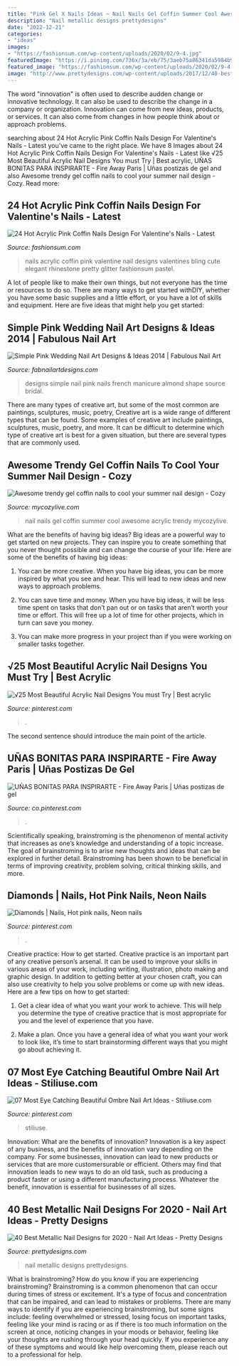```yaml
---
title: "Pink Gel X Nails Ideas ~ Nail Nails Gel Coffin Summer Cool Awesome Acrylic Trendy Mycozylive"
description: "Nail metallic designs prettydesigns"
date: "2022-12-21"
categories:
- "ideas"
images:
- "https://fashionsum.com/wp-content/uploads/2020/02/9-4.jpg"
featuredImage: "https://i.pinimg.com/736x/3a/eb/75/3aeb75a86341da5984b930bedb254daf.jpg"
featured_image: "https://fashionsum.com/wp-content/uploads/2020/02/9-4.jpg"
image: "http://www.prettydesigns.com/wp-content/uploads/2017/12/40-best-metallic-nail-designs-for-2018-nail-art-ideas-3.jpg"
---
```



The word "innovation" is often used to describe audden change or innovative technology. It can also be used to describe the change in a company or organization. Innovation can come from new ideas, products, or services. It can also come from changes in how people think about or approach problems.

	

		
searching about 24 Hot Acrylic Pink Coffin Nails Design For Valentine&#039;s Nails - Latest you've came to the right place. We have 8 Images about 24 Hot Acrylic Pink Coffin Nails Design For Valentine&#039;s Nails - Latest like √25 Most Beautiful Acrylic Nail Designs You must Try | Best acrylic, UÑAS BONITAS PARA INSPIRARTE - Fire Away Paris | Uñas postizas de gel and also Awesome trendy gel coffin nails to cool your summer nail design - Cozy. Read more:
		
    
## 24 Hot Acrylic Pink Coffin Nails Design For Valentine&#039;s Nails - Latest

<img loading=lazy src="https://fashionsum.com/wp-content/uploads/2020/02/9-4.jpg" onerror="this.onerror=null;this.src='https://tse4.mm.bing.net/th?id=OIP.8VVfymWFka0L1KPzx8Hd6gHaKw&amp;pid=15.1';" alt="24 Hot Acrylic Pink Coffin Nails Design For Valentine&#039;s Nails - Latest">

_Source: fashionsum.com_

>nails acrylic coffin pink valentine nail designs valentines bling cute elegant rhinestone pretty glitter fashionsum pastel. 

	

A lot of people like to make their own things, but not everyone has the time or resources to do so. There are many ways to get started withDIY, whether you have some basic supplies and a little effort, or you have a lot of skills and equipment. Here are five ideas that might help you get started: 

    
## Simple Pink Wedding Nail Art Designs &amp; Ideas 2014 | Fabulous Nail Art

<img loading=lazy src="http://fabnailartdesigns.com/wp-content/uploads/2014/02/Simple-Pink-Wedding-Nail-Art-Designs-Ideas-2014-9.jpg" onerror="this.onerror=null;this.src='https://tse4.mm.bing.net/th?id=OIP.zI2DYdoDImFbLZKa1wpBkQHaJ4&amp;pid=15.1';" alt="Simple Pink Wedding Nail Art Designs &amp; Ideas 2014 | Fabulous Nail Art">

_Source: fabnailartdesigns.com_

>designs simple nail pink nails french manicure almond shape source bridal. 

	

There are many types of creative art, but some of the most common are paintings, sculptures, music, poetry,
Creative art is a wide range of different types that can be found. Some examples of creative art include paintings, sculptures, music, poetry, and more. It can be difficult to determine which type of creative art is best for a given situation, but there are several types that are commonly used.

    
## Awesome Trendy Gel Coffin Nails To Cool Your Summer Nail Design - Cozy

<img loading=lazy src="https://mycozylive.com/wp-content/uploads/2020/08/gel-coffin-nail-7.jpg" onerror="this.onerror=null;this.src='https://tse3.mm.bing.net/th?id=OIP.NtGnIv348y3ZiTm8YNI7lAHaKY&amp;pid=15.1';" alt="Awesome trendy gel coffin nails to cool your summer nail design - Cozy">

_Source: mycozylive.com_

>nail nails gel coffin summer cool awesome acrylic trendy mycozylive. 

	

What are the benefits of having big ideas?
Big ideas are a powerful way to get started on new projects. They can inspire you to create something that you never thought possible and can change the course of your life. Here are some of the benefits of having big ideas:
1. You can be more creative. When you have big ideas, you can be more inspired by what you see and hear. This will lead to new ideas and new ways to approach problems.

2. You can save time and money. When you have big ideas, it will be less time spent on tasks that don’t pan out or on tasks that aren’t worth your time or effort. This will free up a lot of time for other projects, which in turn can save you money.

3. You can make more progress in your project than if you were working on smaller tasks together.

    
## √25 Most Beautiful Acrylic Nail Designs You Must Try | Best Acrylic

<img loading=lazy src="https://i.pinimg.com/736x/32/40/5b/32405b3c2935156c2d507a06b25ba522.jpg" onerror="this.onerror=null;this.src='https://tse2.mm.bing.net/th?id=OIP.Iw6LtbuHLqb1DhTlK4H5hgHaJ4&amp;pid=15.1';" alt="√25 Most Beautiful Acrylic Nail Designs You must Try | Best acrylic">

_Source: pinterest.com_

>. 

	

The second sentence should introduce the main point of the article.

    
## UÑAS BONITAS PARA INSPIRARTE - Fire Away Paris | Uñas Postizas De Gel

<img loading=lazy src="https://i.pinimg.com/736x/3a/eb/75/3aeb75a86341da5984b930bedb254daf.jpg" onerror="this.onerror=null;this.src='https://tse4.mm.bing.net/th?id=OIP.d3XJe31ANiPTs2VtDxRkuwHaJQ&amp;pid=15.1';" alt="UÑAS BONITAS PARA INSPIRARTE - Fire Away Paris | Uñas postizas de gel">

_Source: co.pinterest.com_

>. 

	

Scientifically speaking, brainstroming is the phenomenon of mental activity that increases as one’s knowledge and understanding of a topic increase. The goal of brainstroming is to arise new thoughts and ideas that can be explored in further detail. Brainstroming has been shown to be beneficial in terms of improving creativity, problem solving, critical thinking skills, and more.

    
## Diamonds | Nails, Hot Pink Nails, Neon Nails

<img loading=lazy src="https://i.pinimg.com/736x/db/85/81/db85817133d596eef4cdee5272037c73--hot-pink-nails-neon-nails.jpg" onerror="this.onerror=null;this.src='https://tse3.mm.bing.net/th?id=OIP.sdbYM_7RX5u-YQC5oiOFwgHaHZ&amp;pid=15.1';" alt="Diamonds | Nails, Hot pink nails, Neon nails">

_Source: pinterest.com_

>. 

	

Creative practice: How to get started.
Creative practice is an important part of any creative person’s arsenal. It can be used to improve your skills in various areas of your work, including writing, illustration, photo making and graphic design. In addition to getting better at your chosen craft, you can also use creativity to help you solve problems or come up with new ideas. Here are a few tips on how to get started:
1. Get a clear idea of what you want your work to achieve. This will help you determine the type of creative practice that is most appropriate for you and the level of experience that you have.

2. Make a plan. Once you have a general idea of what you want your work to look like, it’s time to start brainstorming different ways that you might go about achieving it.

    
## 07 Most Eye Catching Beautiful Ombre Nail Art Ideas - Stiliuse.com

<img loading=lazy src="https://i.pinimg.com/736x/0f/f1/83/0ff183d7cf4436da49ad2616cd204937.jpg" onerror="this.onerror=null;this.src='https://tse2.mm.bing.net/th?id=OIP.RdbCsDED57UnZOHwO5B-wAHaJs&amp;pid=15.1';" alt="07 Most Eye Catching Beautiful Ombre Nail Art Ideas - Stiliuse.com">

_Source: pinterest.com_

>stiliuse. 

	

Innovation: What are the benefits of innovation?
Innovation is a key aspect of any business, and the benefits of innovation vary depending on the company. For some businesses, innovation can lead to new products or services that are more customersurable or efficient. Others may find that innovation leads to new ways to do an old task, such as producing a product faster or using a different manufacturing process. Whatever the benefit, innovation is essential for businesses of all sizes.

    
## 40 Best Metallic Nail Designs For 2020 - Nail Art Ideas - Pretty Designs

<img loading=lazy src="http://www.prettydesigns.com/wp-content/uploads/2017/12/40-best-metallic-nail-designs-for-2018-nail-art-ideas-3.jpg" onerror="this.onerror=null;this.src='https://tse2.mm.bing.net/th?id=OIP.x6-4ciCfZ0_BJnDA7D6UvAHaHa&amp;pid=15.1';" alt="40 Best Metallic Nail Designs for 2020 - Nail Art Ideas - Pretty Designs">

_Source: prettydesigns.com_

>nail metallic designs prettydesigns. 

	

What is brainstroming?
How do you know if you are experiencing brainstroming? Brainstroming is a common phenomenon that can occur during times of stress or excitement. It's a type of focus and concentration that can be impaired, and can lead to mistakes or problems. There are many ways to identify if you are experiencing brainstroming, but some signs include: feeling overwhelmed or stressed, losing focus on important tasks, feeling like your mind is racing or as if there is too much information on the screen at once, noticing changes in your moods or behavior, feeling like your thoughts are rushing through your head quickly. If you experience any of these symptoms and would like help overcoming them, please reach out to a professional for help.

